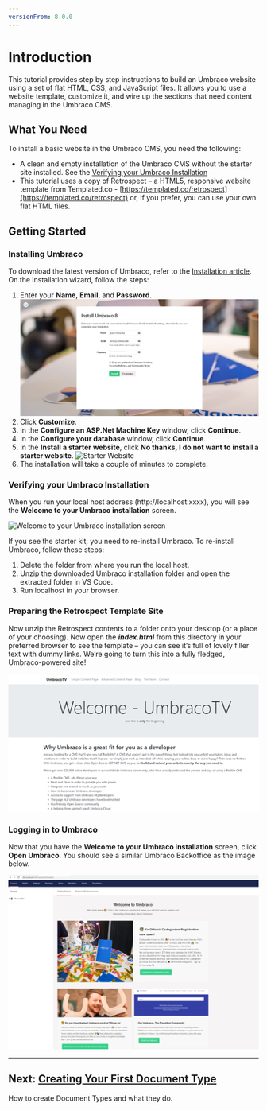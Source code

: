 ```yaml
---
versionFrom: 8.0.0
---
```

# Introduction

This tutorial provides step by step instructions to build an Umbraco website using a set of flat HTML, CSS, and JavaScript files. It  allows you to use a website template, customize it, and wire up the sections that need content managing in the Umbraco CMS.

## **What You Need**

To install a basic website in the Umbraco CMS, you need the following:

* A clean and empty installation of the Umbraco CMS without the starter site installed. See the [Verifying your Umbraco Installation](#verifying-your-umbraco-installation)
* This tutorial uses a copy of Retrospect – a HTML5, responsive website template from Templated.co - [https://templated.co/retrospect](https://templated.co/retrospect) or, if you prefer, you can use your own flat HTML files.

## **Getting Started**

### Installing Umbraco

To download the latest version of Umbraco, refer to the [Installation article](../../../Getting-Started/Setup/Install). On the installation wizard, follow the steps:

1. Enter your **Name**, **Email**, and **Password**.
    ![Installing Umbraco](images/figure-7-installing-umbraco.png)
2. Click **Customize**.
3. In the **Configure an ASP.Net Machine Key** window, click **Continue**.
4. In the **Configure your database** window, click **Continue**.
5. In the **Install a starter website**, click **No thanks, I do not want to install a starter website**.
    ![Starter Website](images/figure-8-starter-website)
6. The installation will take a couple of minutes to complete.

### Verifying your Umbraco Installation

When you run your local host address (http://localhost:xxxx), you will see the **Welcome to your Umbraco installation** screen.

![Welcome to your Umbraco installation screen](images/figure-3-empty-umbraco-install-v8.png)

If you see the starter kit, you need to re-install Umbraco. To re-install Umbraco, follow these steps:

1. Delete the folder from where you run the local host.
2. Unzip the downloaded Umbraco installation folder and open the extracted folder in VS Code.
3. Run localhost in your browser.

### Preparing the Retrospect Template Site

Now unzip the Retrospect contents to a folder onto your desktop (or a place of your choosing).  Now open the **_index.html_** from this directory in your preferred browser to see the template – you can see it’s full of lovely filler text with dummy links. We’re going to turn this into a fully fledged, Umbraco-powered site!

![The Retrospect Template](images/figure-5-retrospect-template-v8.png)

### Logging in to Umbraco

Now that you have the **Welcome to your Umbraco installation** screen, click **Open Umbraco**. You should see a similar Umbraco Backoffice as the image below.

![An empty Umbraco installation backoffice](images/figure-6-umbraco-empty-v8.png)

---

## Next: [Creating Your First Document Type](../Document-Types)
How to create Document Types and what they do.

